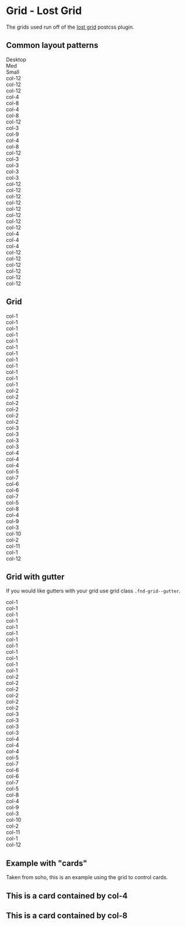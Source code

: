 # Grid - Lost Grid

The grids used run off of the [lost grid](http://lostgrid.org/docs.html) postcss plugin.

## Common layout patterns

<div class="fnd-grid">
  <div class="fnd-grid--col-4">
    Desktop
  </div>
  <div class="fnd-grid--col-4">
    Med
  </div>
  <div class="fnd-grid--col-4">
    Small
  </div>
</div>

<div class="fnd-grid">
  <div class="fnd-grid--col-4">
    <div class="fnd-grid demo-grid">
      <div class="fnd-grid--col-12">col-12</div>
    </div>
  </div>
  <div class="fnd-grid--col-4">
    <div class="fnd-grid demo-grid">
      <div class="fnd-grid--col-12">col-12</div>
    </div>
  </div>
  <div class="fnd-grid--col-4">
    <div class="fnd-grid demo-grid">
      <div class="fnd-grid--col-12">col-12</div>
    </div>
  </div>
</div>

<div class="fnd-grid">
  <div class="fnd-grid--col-4">
    <div class="fnd-grid demo-grid">
      <div class="fnd-grid--col-4">col-4</div>
      <div class="fnd-grid--col-8">col-8</div>
    </div>
  </div>
  <div class="fnd-grid--col-4">
    <div class="fnd-grid demo-grid">
      <div class="fnd-grid--col-4">col-4</div>
      <div class="fnd-grid--col-8">col-8</div>
    </div>
  </div>
  <div class="fnd-grid--col-4">
    <div class="fnd-grid demo-grid">
      <div class="fnd-grid--col-12">col-12</div>
    </div>
  </div>
</div>

<div class="fnd-grid">
  <div class="fnd-grid--col-4">
    <div class="fnd-grid demo-grid">
      <div class="fnd-grid--col-3">col-3</div>
      <div class="fnd-grid--col-9">col-9</div>
    </div>
  </div>
  <div class="fnd-grid--col-4">
    <div class="fnd-grid demo-grid">
      <div class="fnd-grid--col-4">col-4</div>
      <div class="fnd-grid--col-8">col-8</div>
    </div>
  </div>
  <div class="fnd-grid--col-4">
    <div class="fnd-grid demo-grid">
      <div class="fnd-grid--col-12">col-12</div>
    </div>
  </div>
</div>

<div class="fnd-grid">
  <div class="fnd-grid--col-4">
    <div class="fnd-grid demo-grid">
      <div class="fnd-grid--col-3">col-3</div>
      <div class="fnd-grid--col-3">col-3</div>
      <div class="fnd-grid--col-3">col-3</div>
      <div class="fnd-grid--col-3">col-3</div>
    </div>
  </div>
  <div class="fnd-grid--col-4">
    <div class="fnd-grid demo-grid">
      <div class="fnd-grid--col-12">col-12</div>
      <div class="fnd-grid--col-12">col-12</div>
      <div class="fnd-grid--col-12">col-12</div>
      <div class="fnd-grid--col-12">col-12</div>
    </div>
  </div>
  <div class="fnd-grid--col-4">
    <div class="fnd-grid demo-grid">
      <div class="fnd-grid--col-12">col-12</div>
      <div class="fnd-grid--col-12">col-12</div>
      <div class="fnd-grid--col-12">col-12</div>
      <div class="fnd-grid--col-12">col-12</div>
    </div>
  </div>
</div>

<div class="fnd-grid">
  <div class="fnd-grid--col-4">
    <div class="fnd-grid demo-grid">
      <div class="fnd-grid--col-4">col-4</div>
      <div class="fnd-grid--col-4">col-4</div>
      <div class="fnd-grid--col-4">col-4</div>
    </div>
  </div>
  <div class="fnd-grid--col-4">
    <div class="fnd-grid demo-grid">
      <div class="fnd-grid--col-12">col-12</div>
      <div class="fnd-grid--col-12">col-12</div>
      <div class="fnd-grid--col-12">col-12</div>
    </div>
  </div>
  <div class="fnd-grid--col-4">
    <div class="fnd-grid demo-grid">
      <div class="fnd-grid--col-12">col-12</div>
      <div class="fnd-grid--col-12">col-12</div>
      <div class="fnd-grid--col-12">col-12</div>
    </div>
  </div>
</div>





## Grid

<div class="fnd-grid demo-grid">
  <div class="fnd-grid--col-1">col-1</div>
  <div class="fnd-grid--col-1">col-1</div>
  <div class="fnd-grid--col-1">col-1</div>
  <div class="fnd-grid--col-1">col-1</div>
  <div class="fnd-grid--col-1">col-1</div>
  <div class="fnd-grid--col-1">col-1</div>
  <div class="fnd-grid--col-1">col-1</div>
  <div class="fnd-grid--col-1">col-1</div>
  <div class="fnd-grid--col-1">col-1</div>
  <div class="fnd-grid--col-1">col-1</div>
  <div class="fnd-grid--col-1">col-1</div>
  <div class="fnd-grid--col-1">col-1</div>
</div>

<div class="fnd-grid demo-grid">
  <div class="fnd-grid--col-2">col-2</div>
  <div class="fnd-grid--col-2">col-2</div>
  <div class="fnd-grid--col-2">col-2</div>
  <div class="fnd-grid--col-2">col-2</div>
  <div class="fnd-grid--col-2">col-2</div>
  <div class="fnd-grid--col-2">col-2</div>
</div>

<div class="fnd-grid demo-grid">
  <div class="fnd-grid--col-3">col-3</div>
  <div class="fnd-grid--col-3">col-3</div>
  <div class="fnd-grid--col-3">col-3</div>
  <div class="fnd-grid--col-3">col-3</div>
</div>

<div class="fnd-grid demo-grid">
  <div class="fnd-grid--col-4">col-4</div>
  <div class="fnd-grid--col-4">col-4</div>
  <div class="fnd-grid--col-4">col-4</div>
</div>

<div class="fnd-grid demo-grid">
  <div class="fnd-grid--col-5">col-5</div>
  <div class="fnd-grid--col-7">col-7</div>
</div>

<div class="fnd-grid demo-grid">
  <div class="fnd-grid--col-6">col-6</div>
  <div class="fnd-grid--col-6">col-6</div>
</div>

<div class="fnd-grid demo-grid">
  <div class="fnd-grid--col-7">col-7</div>
  <div class="fnd-grid--col-5">col-5</div>
</div>

<div class="fnd-grid demo-grid">
  <div class="fnd-grid--col-8">col-8</div>
  <div class="fnd-grid--col-4">col-4</div>
</div>

<div class="fnd-grid demo-grid">
  <div class="fnd-grid--col-9">col-9</div>
  <div class="fnd-grid--col-3">col-3</div>
</div>

<div class="fnd-grid demo-grid">
  <div class="fnd-grid--col-10">col-10</div>
  <div class="fnd-grid--col-2">col-2</div>
</div>

<div class="fnd-grid demo-grid">
  <div class="fnd-grid--col-11">col-11</div>
  <div class="fnd-grid--col-1">col-1</div>
</div>

<div class="fnd-grid demo-grid">
  <div class="fnd-grid--col-12">col-12</div>
</div>

## Grid with gutter

If you would like gutters with your grid use grid class `.fnd-grid--gutter`.

<div class="fnd-grid--gutter demo-grid">
  <div class="fnd-grid--col-1">col-1</div>
  <div class="fnd-grid--col-1">col-1</div>
  <div class="fnd-grid--col-1">col-1</div>
  <div class="fnd-grid--col-1">col-1</div>
  <div class="fnd-grid--col-1">col-1</div>
  <div class="fnd-grid--col-1">col-1</div>
  <div class="fnd-grid--col-1">col-1</div>
  <div class="fnd-grid--col-1">col-1</div>
  <div class="fnd-grid--col-1">col-1</div>
  <div class="fnd-grid--col-1">col-1</div>
  <div class="fnd-grid--col-1">col-1</div>
  <div class="fnd-grid--col-1">col-1</div>
</div>

<div class="fnd-grid--gutter demo-grid">
  <div class="fnd-grid--col-2">col-2</div>
  <div class="fnd-grid--col-2">col-2</div>
  <div class="fnd-grid--col-2">col-2</div>
  <div class="fnd-grid--col-2">col-2</div>
  <div class="fnd-grid--col-2">col-2</div>
  <div class="fnd-grid--col-2">col-2</div>
</div>

<div class="fnd-grid--gutter demo-grid">
  <div class="fnd-grid--col-3">col-3</div>
  <div class="fnd-grid--col-3">col-3</div>
  <div class="fnd-grid--col-3">col-3</div>
  <div class="fnd-grid--col-3">col-3</div>
</div>

<div class="fnd-grid--gutter demo-grid">
  <div class="fnd-grid--col-4">col-4</div>
  <div class="fnd-grid--col-4">col-4</div>
  <div class="fnd-grid--col-4">col-4</div>
</div>

<div class="fnd-grid--gutter demo-grid">
  <div class="fnd-grid--col-5">col-5</div>
  <div class="fnd-grid--col-7">col-7</div>
</div>

<div class="fnd-grid--gutter demo-grid">
  <div class="fnd-grid--col-6">col-6</div>
  <div class="fnd-grid--col-6">col-6</div>
</div>

<div class="fnd-grid--gutter demo-grid">
  <div class="fnd-grid--col-7">col-7</div>
  <div class="fnd-grid--col-5">col-5</div>
</div>

<div class="fnd-grid--gutter demo-grid">
  <div class="fnd-grid--col-8">col-8</div>
  <div class="fnd-grid--col-4">col-4</div>
</div>

<div class="fnd-grid--gutter demo-grid">
  <div class="fnd-grid--col-9">col-9</div>
  <div class="fnd-grid--col-3">col-3</div>
</div>

<div class="fnd-grid--gutter demo-grid">
  <div class="fnd-grid--col-10">col-10</div>
  <div class="fnd-grid--col-2">col-2</div>
</div>

<div class="fnd-grid--gutter demo-grid">
  <div class="fnd-grid--col-11">col-11</div>
  <div class="fnd-grid--col-1">col-1</div>
</div>

<div class="fnd-grid--gutter demo-grid">
  <div class="fnd-grid--col-12">col-12</div>
</div>

## Example with "cards"

Taken from soho, this is an example using the grid to control cards.

<div class="fnd-grid--gutter card-grid">
  <div class="fnd-grid--col-4">
    <div class="card">
      <div class="card--header">
        <h2 class="card--header--title">This is a card contained by col-4</h2>
      </div>
      <div class="card--content">
      </div>
    </div>
  </div>
  <div class="fnd-grid--col-8">
    <div class="card">
      <div class="card--header">
        <h2 class="card--header--title">This is a card contained by col-8</h2>
      </div>
      <div class="card--content">
      </div>
    </div>
  </div>
</div>
